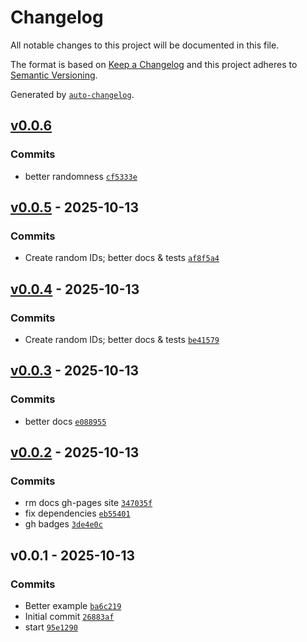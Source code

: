 # Changelog

All notable changes to this project will be documented in this file.

The format is based on [Keep a Changelog](https://keepachangelog.com/en/1.0.0/)
and this project adheres to [Semantic Versioning](https://semver.org/spec/v2.0.0.html).

Generated by [`auto-changelog`](https://github.com/CookPete/auto-changelog).

## [v0.0.6](https://github.com/substrate-system/frost-dkg/compare/v0.0.5...v0.0.6)

### Commits

- better randomness [`cf5333e`](https://github.com/substrate-system/frost-dkg/commit/cf5333e002519f392f9e57ac2723817529311180)

## [v0.0.5](https://github.com/substrate-system/frost-dkg/compare/v0.0.4...v0.0.5) - 2025-10-13

### Commits

- Create random IDs; better docs & tests [`af8f5a4`](https://github.com/substrate-system/frost-dkg/commit/af8f5a46be107f19fbe43ee50f67e6adbe96f98b)

## [v0.0.4](https://github.com/substrate-system/frost-dkg/compare/v0.0.3...v0.0.4) - 2025-10-13

### Commits

- Create random IDs; better docs & tests [`be41579`](https://github.com/substrate-system/frost-dkg/commit/be41579e0ae6d373243e8a1c87a0136586580831)

## [v0.0.3](https://github.com/substrate-system/frost-dkg/compare/v0.0.2...v0.0.3) - 2025-10-13

### Commits

- better docs [`e088955`](https://github.com/substrate-system/frost-dkg/commit/e08895552ba1c0f6d307c63a1d3c87a8768a27f5)

## [v0.0.2](https://github.com/substrate-system/frost-dkg/compare/v0.0.1...v0.0.2) - 2025-10-13

### Commits

- rm docs gh-pages site [`347035f`](https://github.com/substrate-system/frost-dkg/commit/347035f57e5c5dc7ca913ca5b4407b8d5325ca83)
- fix dependencies [`eb55401`](https://github.com/substrate-system/frost-dkg/commit/eb55401bed78f6efc458500daab5082317774c06)
- gh badges [`3de4e0c`](https://github.com/substrate-system/frost-dkg/commit/3de4e0c55f3c341d1432f2ab6181d096cebb6385)

## v0.0.1 - 2025-10-13

### Commits

- Better example [`ba6c219`](https://github.com/substrate-system/frost-dkg/commit/ba6c219ee95bbe257c09f5c6b1966aef3dce86eb)
- Initial commit [`26883af`](https://github.com/substrate-system/frost-dkg/commit/26883af88bb4c6979ba446b08515c1f635ee1913)
- start [`95e1290`](https://github.com/substrate-system/frost-dkg/commit/95e1290eba872f473df8d16c0b3f8ea5f1ca8d71)

